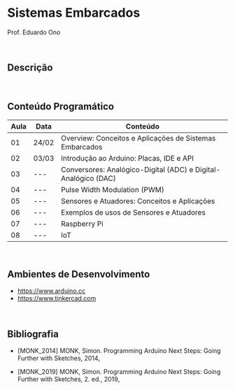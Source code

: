 # Sistemas Embarcados

Prof. Eduardo Ono

<br>

## Descrição

<br>

## Conteúdo Programático

Aula | Data  | Conteúdo
---  | ---   | ---
 01  | 24/02 | Overview: Conceitos e Aplicações de Sistemas Embarcados
 02  | 03/03 | Introdução ao Arduino: Placas, IDE e API
 03  | ---   | Conversores: Analógico-Digital (ADC) e Digital-Analógico (DAC)
 04  | ---   | Pulse Width Modulation (PWM)
 05  | ---   | Sensores e Atuadores: Conceitos e Aplicações
 06  | ---   | Exemplos de usos de Sensores e Atuadores
 07  | ---   | Raspberry Pi
 08  | ---   | IoT

<br>

## Ambientes de Desenvolvimento

* https://www.arduino.cc
* https://www.tinkercad.com

<br>

## Bibliografia

* [MONK_2014] MONK, Simon. Programming Arduino Next Steps: Going Further with Sketches, 2014[.](https://app.box.com/s/mbmb2h06we9zxkzl0ecko4yxpn2tvbgo)

* [MONK_2019] MONK, Simon. Programming Arduino Next Steps: Going Further with Sketches, 2. ed., 2019[.](https://app.box.com/s/onxakui60rfqif5jh7800uod4q9xtebm)

<br>
